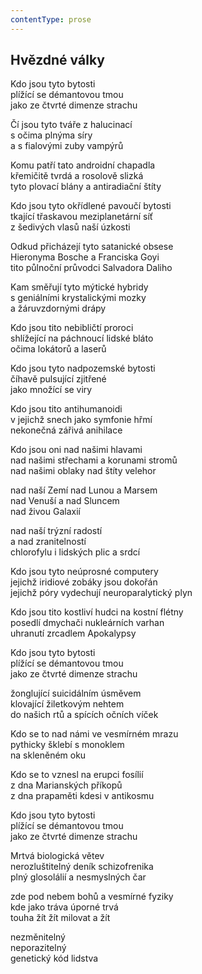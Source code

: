 ```yaml
---
contentType: prose
---
```


## Hvězdné války

Kdo jsou tyto bytosti  
plížící se démantovou tmou  
jako ze čtvrté dimenze strachu

Čí jsou tyto tváře z halucinací  
s očima plnýma síry  
a s fialovými zuby vampýrů

Komu patří tato androidní chapadla  
křemičitě tvrdá a rosolově slizká  
tyto plovací blány a antiradiační štíty

Kdo jsou tyto okřídlené pavoučí bytosti  
tkající třaskavou meziplanetární síť  
z šedivých vlasů naší úzkosti

Odkud přicházejí tyto satanické obsese  
Hieronyma Bosche a Franciska Goyi  
tito půlnoční průvodci Salvadora Daliho

Kam směřují tyto mýtické hybridy  
s geniálními krystalickými mozky  
a žáruvzdornými drápy

Kdo jsou tito nebibličtí proroci  
shlížející na páchnoucí lidské bláto  
očima lokátorů a laserů

Kdo jsou tyto nadpozemské bytosti  
číhavě pulsující zjitřené  
jako množící se viry

Kdo jsou tito antihumanoidi  
v jejichž snech jako symfonie hřmí  
nekonečná zářivá anihilace

Kdo jsou oni nad našimi hlavami  
nad našimi střechami a korunami stromů  
nad našimi oblaky nad štíty velehor

nad naší Zemí nad Lunou a Marsem  
nad Venuší a nad Sluncem  
nad živou Galaxií

nad naší trýzní radostí  
a nad zranitelností  
chlorofylu i lidských plic a srdcí

Kdo jsou tyto neúprosné computery  
jejichž iridiové zobáky jsou dokořán  
jejichž póry vydechují neuroparalytický plyn

Kdo jsou tito kostliví hudci na kostní flétny  
posedlí dmychači nukleárních varhan  
uhranutí zrcadlem Apokalypsy

Kdo jsou tyto bytosti  
plížící se démantovou tmou  
jako ze čtvrté dimenze strachu

žonglující suicidálním úsměvem  
klovající žiletkovým nehtem  
do našich rtů a spících očních víček

Kdo se to nad námi ve vesmírném mrazu  
pythicky šklebí s monoklem  
na skleněném oku

Kdo se to vznesl na erupci fosílií  
z dna Marianských příkopů  
z dna prapaměti kdesi v antikosmu

Kdo jsou tyto bytosti  
plížící se démantovou tmou  
jako ze čtvrté dimenze strachu

Mrtvá biologická větev  
nerozluštitelný deník schizofrenika  
plný glosolálií a nesmyslných čar

zde pod nebem bohů a vesmírné fyziky  
kde jako tráva úporné trvá  
touha žít žít milovat a žít

nezměnitelný  
neporazitelný  
genetický kód lidstva
